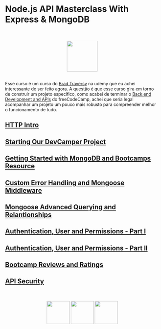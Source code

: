# Node.js API Masterclass With Express & MongoDB

<div align="center">
  <br><br>
  <img src="https://upload.wikimedia.org/wikipedia/commons/thumb/e/e3/Udemy_logo.svg/512px-Udemy_logo.svg.png" height="100px">
  <br><br>
</div>

Esse curso é um curso do [Brad Traversy](https://www.youtube.com/@TraversyMedia) na udemy que eu achei interessante de ser feito agora. A questão é que esse curso gira em torno de construir um projeto específico, como acabei de terminar o [Back end Development and APIs](../fcc-backend-development/README.md) do freeCodeCamp, achei que seria legal acompanhar um projeto um pouco mais robusto para compreender melhor o funcionamento de tudo.

## [HTTP Intro](./httpIntro.md)
## [Starting Our DevCamper Project](./startingOurProject.md)
## [Getting Started with MongoDB and Bootcamps Resource](./startingMongoDB.md)
## [Custom Error Handling and Mongoose Middleware](./errorHandling.md)
## [Mongoose Advanced Querying and Relantionships](./mongooseAdvanced.md)
## [Authentication, User and Permissions - Part I](./authUser1.md)
## [Authentication, User and Permissions - Part II](./authUser2.md)
## [Bootcamp Reviews and Ratings](./reviews.md)
## [API Security](./apiSecurity.md)

<div align="center">
  <br><br>
  <img src="https://upload.wikimedia.org/wikipedia/commons/thumb/7/7e/Node.js_logo_2015.svg/1280px-Node.js_logo_2015.svg.png" height="75px">
  <img src="https://upload.wikimedia.org/wikipedia/commons/6/64/Expressjs.png" height="75px">
  <img src="https://upload.wikimedia.org/wikipedia/commons/thumb/9/93/MongoDB_Logo.svg/2560px-MongoDB_Logo.svg.png" height="75px">
  <br><br>
</div>